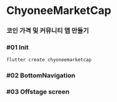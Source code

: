 # ChyoneeMarketCap

### 코인 가격 및 커뮤니티 앱 만들기

### #01 Init

```bash
flutter create chyoneemarketcap
```

### #02 BottomNavigation

### #03 Offstage screen
